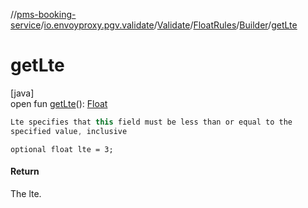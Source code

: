 //[pms-booking-service](../../../../../index.md)/[io.envoyproxy.pgv.validate](../../../index.md)/[Validate](../../index.md)/[FloatRules](../index.md)/[Builder](index.md)/[getLte](get-lte.md)

# getLte

[java]\
open fun [getLte](get-lte.md)(): [Float](https://kotlinlang.org/api/core/kotlin-stdlib/kotlin/-float/index.html)

```kotlin
Lte specifies that this field must be less than or equal to the
specified value, inclusive

```
`optional float lte = 3;`

#### Return

The lte.